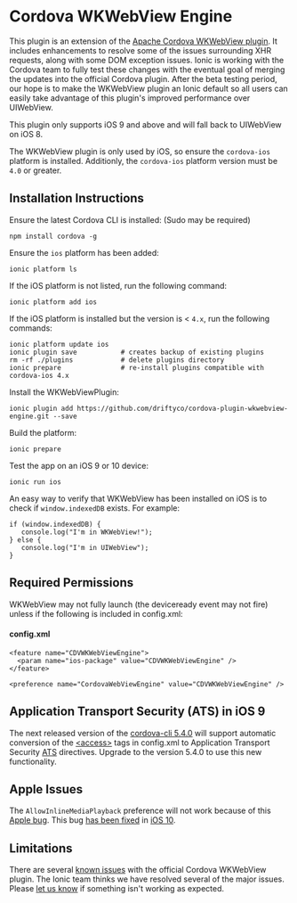 <!--
# license: Licensed to the Apache Software Foundation (ASF) under one
#         or more contributor license agreements.  See the NOTICE file
#         distributed with this work for additional information
#         regarding copyright ownership.  The ASF licenses this file
#         to you under the Apache License, Version 2.0 (the
#         "License"); you may not use this file except in compliance
#         with the License.  You may obtain a copy of the License at
#
#           http://www.apache.org/licenses/LICENSE-2.0
#
#         Unless required by applicable law or agreed to in writing,
#         software distributed under the License is distributed on an
#         "AS IS" BASIS, WITHOUT WARRANTIES OR CONDITIONS OF ANY
#         KIND, either express or implied.  See the License for the
#         specific language governing permissions and limitations
#         under the License.
-->

Cordova WKWebView Engine
======

This plugin is an extension of the [Apache Cordova WKWebView plugin](https://github.com/apache/cordova-plugin-wkwebview-engine). It includes enhancements to resolve some of the issues surrounding XHR requests, along with some DOM exception issues. Ionic is working with the Cordova team
to fully test these changes with the eventual goal of merging the updates into the official Cordova plugin. After the beta testing period, our hope is to make the WKWebView plugin an Ionic default so all users can easily take advantage of this plugin's improved performance over UIWebView.

This plugin only supports iOS 9 and above and will fall back to UIWebView on iOS 8.

The WKWebView plugin is only used by iOS, so ensure the `cordova-ios` platform is installed. Additionly, the `cordova-ios` platform version must be `4.0` or greater.

Installation Instructions
-------------------

Ensure the latest Cordova CLI is installed:  (Sudo may be required)

```
npm install cordova -g
```

Ensure the `ios` platform has been added:

```
ionic platform ls
```

If the iOS platform is not listed, run the following command:

```
ionic platform add ios
```

If the iOS platform is installed but the version is < `4.x`, run the following commands:

```
ionic platform update ios
ionic plugin save           # creates backup of existing plugins
rm -rf ./plugins            # delete plugins directory
ionic prepare               # re-install plugins compatible with cordova-ios 4.x
```

Install the WKWebViewPlugin:

```
ionic plugin add https://github.com/driftyco/cordova-plugin-wkwebview-engine.git --save
```

Build the platform:

```
ionic prepare
```

Test the app on an iOS 9 or 10 device:

```
ionic run ios
```

An easy way to verify that WKWebView has been installed on iOS is to check if `window.indexedDB` exists.  For example:

```
if (window.indexedDB) {
   console.log("I'm in WKWebView!");
} else {
   console.log("I'm in UIWebView");
}
```

Required Permissions
-------------------
WKWebView may not fully launch (the deviceready event may not fire) unless if the following is included in config.xml:
#### config.xml
```
<feature name="CDVWKWebViewEngine">
  <param name="ios-package" value="CDVWKWebViewEngine" />
</feature>

<preference name="CordovaWebViewEngine" value="CDVWKWebViewEngine" />
```

Application Transport Security (ATS) in iOS 9
-----------

The next released version of the [cordova-cli 5.4.0](https://www.npmjs.com/package/cordova) will support automatic conversion of the [&lt;access&gt;](http://cordova.apache.org/docs/en/edge/guide/appdev/whitelist/index.html) tags in config.xml to Application Transport Security [ATS](https://developer.apple.com/library/prerelease/ios/documentation/General/Reference/InfoPlistKeyReference/Articles/CocoaKeys.html#//apple_ref/doc/uid/TP40009251-SW33) directives. Upgrade to the version 5.4.0 to use this new functionality.

Apple Issues
-------

The `AllowInlineMediaPlayback` preference will not work because of this [Apple bug](http://openradar.appspot.com/radar?id=6673091526656000). This bug [has been fixed](https://issues.apache.org/jira/browse/CB-11452) in [iOS 10](https://twitter.com/shazron/status/745546355796389889).

Limitations
--------

There are several [known issues](https://issues.apache.org/jira/issues/?jql=project%20%3D%20CB%20AND%20labels%20%3D%20wkwebview-known-issues) with the official Cordova WKWebView plugin. The Ionic team thinks we have resolved several of the major issues. Please [let us know](https://github.com/driftyco/cordova-plugin-wkwebview-engine/issues) if something isn't working as expected.

